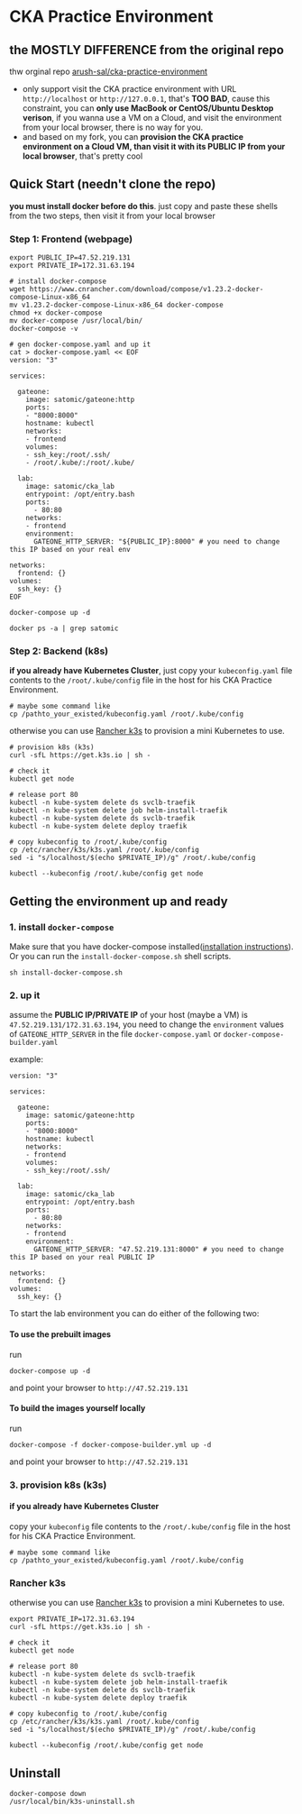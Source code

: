 # CKA Practice Environment

## the MOSTLY DIFFERENCE from the original repo
thw orginal repo [arush-sal/cka-practice-environment](https://github.com/arush-sal/cka-practice-environment) 
- only support visit the CKA practice environment with URL `http://localhost` or `http://127.0.0.1`, that's **TOO BAD**, cause this constraint, you can **only use MacBook or CentOS/Ubuntu Desktop verison**, if you wanna use a VM on a Cloud, and visit the environment from your local browser, there is no way for you.
- and based on my fork, you can **provision the CKA practice environment on a Cloud VM, than visit it with its PUBLIC IP from your local browser**, that's pretty cool

## Quick Start (needn't clone the repo)
**you must install docker before do this**. just copy and paste these shells from the two steps, then visit it from your local browser

### Step 1: Frontend (webpage)
```
export PUBLIC_IP=47.52.219.131
export PRIVATE_IP=172.31.63.194

# install docker-compose 
wget https://www.cnrancher.com/download/compose/v1.23.2-docker-compose-Linux-x86_64
mv v1.23.2-docker-compose-Linux-x86_64 docker-compose
chmod +x docker-compose
mv docker-compose /usr/local/bin/
docker-compose -v

# gen docker-compose.yaml and up it
cat > docker-compose.yaml << EOF
version: "3"

services:

  gateone:
    image: satomic/gateone:http
    ports:
    - "8000:8000"
    hostname: kubectl
    networks:
    - frontend
    volumes:
    - ssh_key:/root/.ssh/
    - /root/.kube/:/root/.kube/

  lab:
    image: satomic/cka_lab
    entrypoint: /opt/entry.bash
    ports:
      - 80:80
    networks:
    - frontend
    environment:
      GATEONE_HTTP_SERVER: "${PUBLIC_IP}:8000" # you need to change this IP based on your real env

networks:
  frontend: {}
volumes:
  ssh_key: {}
EOF

docker-compose up -d

docker ps -a | grep satomic
```

### Step 2: Backend (k8s)

**if you already have Kubernetes Cluster**, just copy your `kubeconfig.yaml` file contents to the `/root/.kube/config` file in the host for his CKA Practice Environment.
```
# maybe some command like
cp /pathto_your_existed/kubeconfig.yaml /root/.kube/config
```

otherwise you can use [Rancher k3s](https://k3s.io/) to provision a mini Kubernetes to use.
```
# provision k8s (k3s)
curl -sfL https://get.k3s.io | sh -

# check it
kubectl get node

# release port 80
kubectl -n kube-system delete ds svclb-traefik
kubectl -n kube-system delete job helm-install-traefik
kubectl -n kube-system delete ds svclb-traefik
kubectl -n kube-system delete deploy traefik

# copy kubeconfig to /root/.kube/config
cp /etc/rancher/k3s/k3s.yaml /root/.kube/config
sed -i "s/localhost/$(echo $PRIVATE_IP)/g" /root/.kube/config

kubectl --kubeconfig /root/.kube/config get node
```


## Getting the environment up and ready

### 1. install `docker-compose`
Make sure that you have docker-compose installed([installation instructions](https://docs.docker.com/compose/install/)). Or you can run the `install-docker-compose.sh` shell scripts.
```
sh install-docker-compose.sh
```

### 2. up it

assume the **PUBLIC IP/PRIVATE IP** of your host (maybe a VM) is `47.52.219.131/172.31.63.194`, you need to change the `environment` values of `GATEONE_HTTP_SERVER` in the file `docker-compose.yaml` or `docker-compose-builder.yaml`

example:
```
version: "3"

services:

  gateone:
    image: satomic/gateone:http
    ports:
    - "8000:8000"
    hostname: kubectl
    networks:
    - frontend
    volumes:
    - ssh_key:/root/.ssh/

  lab:
    image: satomic/cka_lab
    entrypoint: /opt/entry.bash
    ports:
      - 80:80
    networks:
    - frontend
    environment:
      GATEONE_HTTP_SERVER: "47.52.219.131:8000" # you need to change this IP based on your real PUBLIC IP

networks:
  frontend: {}
volumes:
  ssh_key: {}
```
 
To start the lab environment you can do either of the following two:

#### To use the prebuilt images
run
```
docker-compose up -d
```
and point your browser to `http://47.52.219.131`

#### To build the images yourself locally 
run
```
docker-compose -f docker-compose-builder.yml up -d
```
and point your browser to `http://47.52.219.131`


### 3. provision k8s (k3s)

#### **if you already have Kubernetes Cluster**
copy your `kubeconfig` file contents to the `/root/.kube/config` file in the host for his CKA Practice Environment.
```
# maybe some command like
cp /pathto_your_existed/kubeconfig.yaml /root/.kube/config
```

### Rancher k3s
otherwise you can use [Rancher k3s](https://k3s.io/) to provision a mini Kubernetes to use.
```
export PRIVATE_IP=172.31.63.194
curl -sfL https://get.k3s.io | sh -

# check it
kubectl get node

# release port 80
kubectl -n kube-system delete ds svclb-traefik
kubectl -n kube-system delete job helm-install-traefik
kubectl -n kube-system delete ds svclb-traefik
kubectl -n kube-system delete deploy traefik

# copy kubeconfig to /root/.kube/config
cp /etc/rancher/k3s/k3s.yaml /root/.kube/config
sed -i "s/localhost/$(echo $PRIVATE_IP)/g" /root/.kube/config

kubectl --kubeconfig /root/.kube/config get node
```

## Uninstall
```
docker-compose down
/usr/local/bin/k3s-uninstall.sh
```